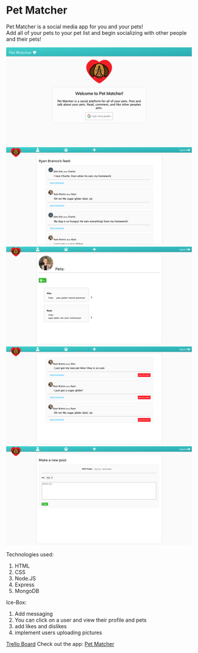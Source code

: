 # Pet Matcher

Pet Matcher is a social media app for you and your pets! <br> Add all of your 
pets to your pet list and begin socializing with other people and their pets!

![pet matcher landing page](Screenshots/patmatcher1.png)
![alt text](Screenshots/petmather2.png)
![alt text](Screenshots/petmatcher3.png)
![alt text](Screenshots/petmatcher4.png)
![alt text](Screenshots/petmatcher5.png)

Technologies used: 
1. HTML
2. CSS
3. Node.JS
4. Express
5. MongoDB

Ice-Box:
1. Add messaging
2. You can click on a user and view their profile and pets
3. add likes and dislikes
4. implement users uploading pictures

[Trello Board](https://trello.com/b/jm3l5SHd/project-2-planning)
Check out the app: [Pet Matcher](https://pet-datting-app.herokuapp.com/)